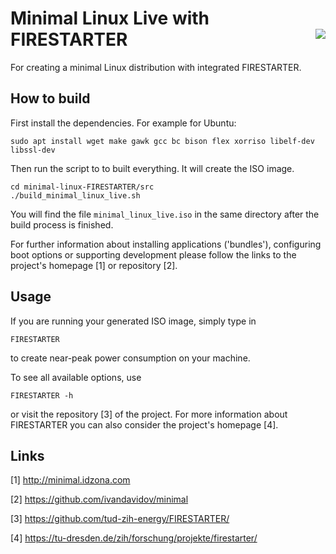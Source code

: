 # Minimal Linux Live with FIRESTARTER [<img align="right" src="https://travis-ci.org/tud-zih-energy/minimal-linux-FIRESTARTER.svg?branch=master">](https://travis-ci.org/tud-zih-energy/minimal-linux-FIRESTARTER)

For creating a minimal Linux distribution with integrated FIRESTARTER.

## How to build

First install the dependencies.
For example for Ubuntu:

	sudo apt install wget make gawk gcc bc bison flex xorriso libelf-dev libssl-dev

Then run the script to to built everything. It will create the ISO image.

	cd minimal-linux-FIRESTARTER/src
	./build_minimal_linux_live.sh

You will find the file `minimal_linux_live.iso` in the same directory after the build process is finished.

For further information about installing applications ('bundles'), configuring boot options or supporting development please follow the links to the project's homepage [1] or repository [2].

## Usage

If you are running your generated ISO image, simply type in

	FIRESTARTER

to create near-peak power consumption on your machine.

To see all available options, use

	FIRESTARTER -h

or visit the repository [3] of the project. For more information about FIRESTARTER you can also consider the project's homepage [4].

## Links

[1] http://minimal.idzona.com

[2] https://github.com/ivandavidov/minimal

[3] https://github.com/tud-zih-energy/FIRESTARTER/

[4] https://tu-dresden.de/zih/forschung/projekte/firestarter/
